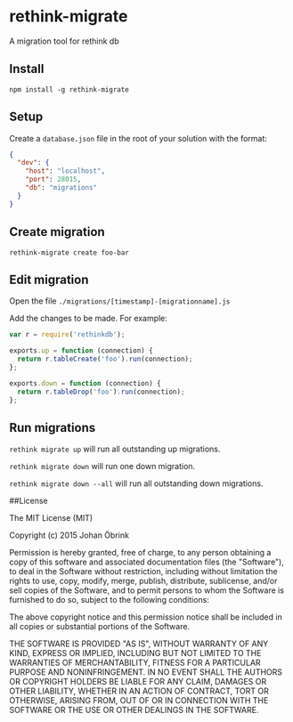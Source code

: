 # rethink-migrate
A migration tool for rethink db

## Install

```npm install -g rethink-migrate```

## Setup

Create a ```database.json``` file in the root of your solution with the format:

```json
{
  "dev": {
    "host": "localhost",
    "port": 28015,
    "db": "migrations"
  }
}
```

## Create migration

```rethink-migrate create foo-bar```

## Edit migration

Open the file ```./migrations/[timestamp]-[migrationname].js```

Add the changes to be made. For example:

```javascript
var r = require('rethinkdb');

exports.up = function (connection) {
  return r.tableCreate('foo').run(connection);
};

exports.down = function (connection) {
  return r.tableDrop('foo').run(connection);
};
```
## Run migrations

```rethink migrate up``` will run all outstanding up migrations.

```rethink migrate down``` will run one down migration.

```rethink migrate down --all``` will run all outstanding down migrations.

##License

The MIT License (MIT)

Copyright (c) 2015 Johan Öbrink

Permission is hereby granted, free of charge, to any person obtaining a copy
of this software and associated documentation files (the "Software"), to deal
in the Software without restriction, including without limitation the rights
to use, copy, modify, merge, publish, distribute, sublicense, and/or sell
copies of the Software, and to permit persons to whom the Software is
furnished to do so, subject to the following conditions:

The above copyright notice and this permission notice shall be included in all
copies or substantial portions of the Software.

THE SOFTWARE IS PROVIDED "AS IS", WITHOUT WARRANTY OF ANY KIND, EXPRESS OR
IMPLIED, INCLUDING BUT NOT LIMITED TO THE WARRANTIES OF MERCHANTABILITY,
FITNESS FOR A PARTICULAR PURPOSE AND NONINFRINGEMENT. IN NO EVENT SHALL THE
AUTHORS OR COPYRIGHT HOLDERS BE LIABLE FOR ANY CLAIM, DAMAGES OR OTHER
LIABILITY, WHETHER IN AN ACTION OF CONTRACT, TORT OR OTHERWISE, ARISING FROM,
OUT OF OR IN CONNECTION WITH THE SOFTWARE OR THE USE OR OTHER DEALINGS IN THE
SOFTWARE.
